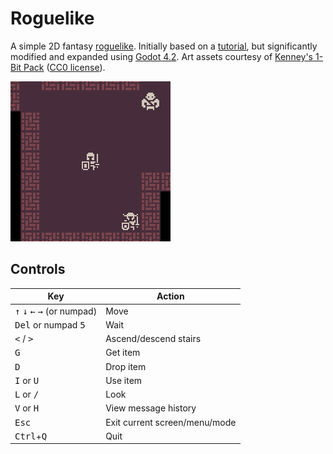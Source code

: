 # Roguelike

A simple 2D fantasy [roguelike](https://en.wikipedia.org/wiki/Roguelike). Initially based on a [tutorial](https://github.com/SelinaDev/Godot-Roguelike-Tutorial), but significantly modified and expanded using [Godot 4.2](https://godotengine.org/download/). Art assets courtesy of [Kenney's 1-Bit Pack](https://kenney.nl/assets/1-bit-pack) ([CC0 license](https://creativecommons.org/publicdomain/zero/1.0/)).

![Screenshot](roguelike.png)

## Controls

Key | Action
--- | ---
<kbd>↑</kbd> <kbd>↓</kbd> <kbd>←</kbd> <kbd>→</kbd> (or numpad) | Move
<kbd>Del</kbd> or numpad <kbd>5</kbd> | Wait
<kbd><</kbd> / <kbd>></kbd> | Ascend/descend stairs
<kbd>G</kbd> | Get item
<kbd>D</kbd> | Drop item
<kbd>I</kbd> or <kbd>U</kbd> | Use item
<kbd>L</kbd> or <kbd>/</kbd> | Look
<kbd>V</kbd> or <kbd>H</kbd> | View message history
<kbd>Esc</kbd> | Exit current screen/menu/mode
<kbd>Ctrl</kbd>+<kbd>Q</kbd> | Quit
